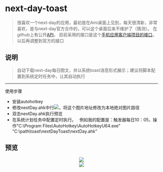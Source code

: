 # next-day-toast
> 很喜欢一个next-day的应用，最初是在Ami桌面上见到，每天很清新，非常喜欢，是与next-day官方合作的，可以这个桌面后来不维护了（猜测）。 在github上有公开[API](https://github.com/NXMIX/nextday-public-api)。 目前采用的接口是这个[手机应用客户端项目的接口](https://github.com/sanddudu/nextday-desktop)。 以后再调整到官方的接口

## 说明
> 自动下载next-day每日图文，并以系统toast消息形式展示；建议将脚本配置到系统定时任务中，让其自动执行
---
使用步骤
* 安装autohotkey
* 修改nextDay.ahk中行<image placement="appLogoOverride" src="C:/path/toast/task/milk.png" />，将这个图片地址修改为本地绝对图片路径
* 双击nextDay.ahk执行预览
* 在系统计划任务中配置定时执行。
   例如我的配置是：触发器每日10：05，操作"C:\Program Files\AutoHotkey\AutoHotkeyU64.exe" "C:\path\toast\nextDayToast\nextDay.ahk"

## 预览
<div align=center><img src="https://github.com/bjc5233/toast-next-day/raw/master/resources/nextDay20170706.png"/></div>
<div align=center><img src="https://github.com/bjc5233/toast-next-day/raw/master/resources/nextDay20170704.png"/></div>



